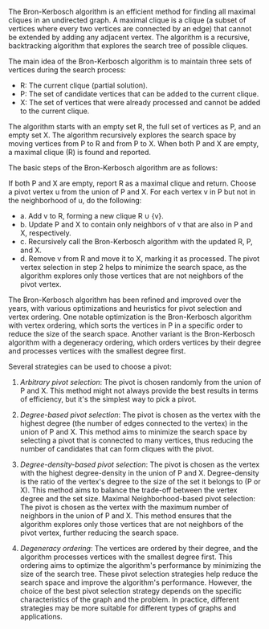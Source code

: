 The Bron-Kerbosch algorithm is an efficient method for finding all maximal cliques in an undirected graph. 
A maximal clique is a clique (a subset of vertices where every two vertices are connected by an edge) that 
cannot be extended by adding any adjacent vertex. The algorithm is a recursive, backtracking algorithm that 
explores the search tree of possible cliques.

The main idea of the Bron-Kerbosch algorithm is to maintain three sets of vertices during the search process:

* R: The current clique (partial solution).
* P: The set of candidate vertices that can be added to the current clique.
* X: The set of vertices that were already processed and cannot be added to the current clique.

The algorithm starts with an empty set R, the full set of vertices as P, and an empty set X. The algorithm recursively explores the search space by moving vertices from P to R and from P to X. When both P and X are empty, a maximal clique (R) is found and reported.

The basic steps of the Bron-Kerbosch algorithm are as follows:

If both P and X are empty, report R as a maximal clique and return.
Choose a pivot vertex u from the union of P and X.
For each vertex v in P but not in the neighborhood of u, do the following:
* a. Add v to R, forming a new clique R ∪ {v}.
* b. Update P and X to contain only neighbors of v that are also in P and X, respectively.
* c. Recursively call the Bron-Kerbosch algorithm with the updated R, P, and X.
* d. Remove v from R and move it to X, marking it as processed.
The pivot vertex selection in step 2 helps to minimize the search space, as the algorithm explores only 
those vertices that are not neighbors of the pivot vertex.

The Bron-Kerbosch algorithm has been refined and improved over the years, with various optimizations and 
heuristics for pivot selection and vertex ordering. One notable optimization is the Bron-Kerbosch algorithm 
with vertex ordering, which sorts the vertices in P in a specific order to reduce the size of the search space.
Another variant is the Bron-Kerbosch algorithm with a degeneracy ordering, which orders vertices by their 
degree and processes vertices with the smallest degree first.


Several strategies can be used to choose a pivot:

1. *Arbitrary pivot selection*: The pivot is chosen randomly from the union of P and X. This method might not always provide the best results in terms of efficiency, but it's the simplest way to pick a pivot.
   
2. *Degree-based pivot selection*: The pivot is chosen as the vertex with the highest degree (the number of edges connected to the vertex) in the union of P and X. This method aims to minimize the search space by selecting a pivot that is connected to many vertices, thus reducing the number of candidates that can form cliques with the pivot.
   
3. *Degree-density-based pivot selection*: The pivot is chosen as the vertex with the highest degree-density in the union of P and X. Degree-density is the ratio of the vertex's degree to the size of the set it belongs to (P or X). This method aims to balance the trade-off between the vertex degree and the set size.
Maximal Neighborhood-based pivot selection: The pivot is chosen as the vertex with the maximum number of neighbors in the union of P and X. This method ensures that the algorithm explores only those vertices that are not neighbors of the pivot vertex, further reducing the search space.

4. *Degeneracy ordering*: The vertices are ordered by their degree, and the algorithm processes vertices with the smallest degree first. This ordering aims to optimize the algorithm's performance by minimizing the size of the search tree.
These pivot selection strategies help reduce the search space and improve the algorithm's performance. However, the choice of the best pivot selection strategy depends on the specific characteristics of the graph and the problem. In practice, different strategies may be more suitable for different types of graphs and applications.